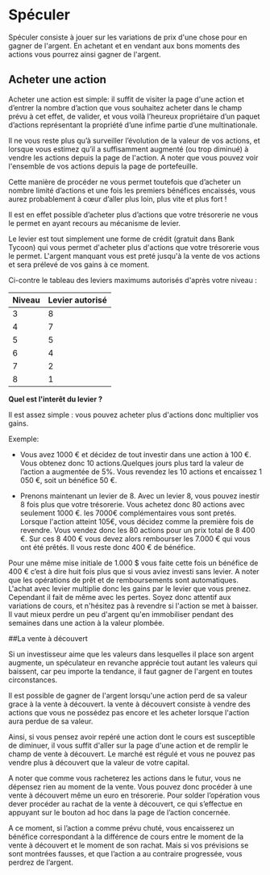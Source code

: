 # Spéculer

Spéculer consiste à jouer sur les variations de prix d'une chose pour en gagner de l'argent. En achetant et en vendant aux bons moments des actions vous pourrez ainsi gagner de l'argent.



## Acheter une action

Acheter une action est simple: il suffit de visiter la page d'une action et d’entrer la nombre d’action que vous souhaitez acheter dans le champ prévu à cet effet, de valider, et vous voilà l’heureux propriétaire d’un paquet d’actions représentant la propriété d’une infime partie d’une multinationale.

Il ne vous reste plus qu’à surveiller l’évolution de la valeur de vos actions, et lorsque vous estimez qu’il a suffisamment augmenté (ou trop diminué) à vendre les actions depuis la page de l'action. A noter que vous pouvez voir l'ensemble de vos actions depuis la page de portefeuille.


Cette manière de procéder ne vous permet toutefois que d’acheter un nombre limité d’actions et une fois les premiers bénéfices encaissés, vous aurez probablement à cœur d’aller plus loin, plus vite et plus fort !

Il est en effet possible d’acheter plus d’actions que votre trésorerie ne vous le permet en ayant recours au mécanisme de levier.

Le levier est tout simplement une forme de crédit (gratuit dans Bank Tycoon) qui vous permet d'acheter plus d'actions que votre trésorerie vous le permet. L'argent manquant vous est preté jusqu'à la vente de vos actions et sera prélevé de vos gains à ce moment.

Ci-contre le tableau des leviers maximums autorisés d'après votre niveau :

 | Niveau | Levier autorisé |
 | ------ | ---------------- |
 | 3      | 8                |
 | 4      | 7                |
 | 5      | 5                |
 | 6      | 4                |
 | 7      | 2                |
 | 8      | 1                |


**Quel est l'interêt du levier ?**


Il est assez simple : vous pouvez acheter plus d'actions donc multiplier vos gains.

Exemple:

 * Vous avez 1000 € et décidez de tout investir dans une action à 100 €. Vous obtenez donc 10 actions.Quelques jours plus tard la valeur de l’action a augmentée de 5%. Vous revendez les 10 actions et encaissez 1 050 €, soit un bénéfice 50 €.

 * Prenons maintenant un levier de 8. Avec un levier 8, vous pouvez inestir 8 fois plus que votre trésorerie. Vous achetez donc 80 actions avec seulement 1000 €. les 7000€ complémentaires vous sont pretés. Lorsque l'action atteint 105€, vous décidez comme la première fois de revendre. Vous vendez donc les 80 actions pour un prix total de 8 400 €. Sur ces 8 400 € vous devez alors rembourser les 7.000 € qui vous ont été prêtés. Il vous reste donc 400 € de bénéfice.

Pour une même mise initiale de 1.000 $ vous faite cette fois un bénéfice de 400 € c’est à dire huit fois plus que si vous aviez investi sans levier. A noter que les opérations de prêt et de remboursements sont automatiques. L'achat avec levier multiplie donc les gains par le levier que vous prenez. Cependant il fait de même avec les pertes. Soyez donc attentif aux variations de cours, et n'hésitez pas à revendre si l'action se met à baisser. Il vaut mieux perdre un peu d'argent qu'en immobiliser pendant des semaines dans une action à la valeur plombée.

##La vente à découvert

Si un investisseur aime que les valeurs dans lesquelles il place son argent augmente, un spéculateur en revanche apprécie tout autant les valeurs qui baissent, car peu importe la tendance, il faut gagner de l'argent en toutes circonstances.

Il est possible de gagner de l'argent lorsqu'une action perd de sa valeur grace à la vente à découvert. la vente à découvert consiste à vendre des actions que vous ne possédez pas encore et les acheter lorsque l'action aura perdue de sa valeur.

Ainsi, si vous pensez avoir repéré une action dont le cours est susceptible de diminuer, il vous suffit d'aller sur la page d'une action et de remplir le champ de vente à découvert. Le marché est régulé et vous ne pouvez pas vendre plus à découvert que la valeur de votre capital.

A noter que comme vous racheterez les actions dans le futur, vous ne dépensez rien au moment de la vente. Vous pouvez donc procéder à une vente à découvert même un euro en trésorerie.
Pour solder l’opération vous dever procéder au rachat de la vente à découvert, ce qui s’effectue en appuyant sur le bouton ad hoc dans la page de l’action concernée.

A ce moment, si l’action a comme prévu chuté, vous encaisserez un bénéfice correspondant à la différence de cours entre le moment de la vente à découvert et le moment de son rachat. Mais si vos prévisions se sont montrées fausses, et que l’action a au contraire progressée, vous perdrez de l’argent.
